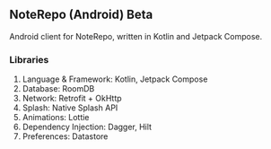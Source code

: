 ## NoteRepo (Android) Beta

Android client for NoteRepo, written in Kotlin and Jetpack Compose.

### Libraries

1. Language & Framework: Kotlin, Jetpack Compose
2. Database: RoomDB
3. Network: Retrofit + OkHttp
4. Splash: Native Splash API
5. Animations: Lottie
6. Dependency Injection: Dagger, Hilt
7. Preferences: Datastore
